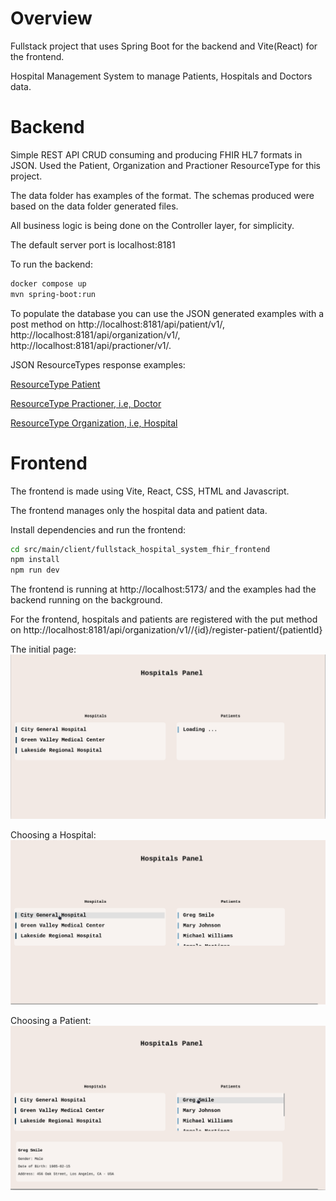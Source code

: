 # Overview

Fullstack project that uses Spring Boot for the backend and Vite(React) for the frontend.

Hospital Management System to manage Patients, Hospitals and Doctors data.

# Backend

Simple REST API CRUD consuming and producing FHIR HL7 formats in JSON. Used the Patient, Organization and Practioner ResourceType for this project. 

The data folder has examples of the format. The schemas produced were based on the data folder generated files.

All business logic is being done on the Controller layer, for simplicity.

The default server port is localhost:8181

To run the backend:

```sh
docker compose up 
mvn spring-boot:run
```

To populate the database you can use the JSON generated examples with a post method on http://localhost:8181/api/patient/v1/, http://localhost:8181/api/organization/v1/, http://localhost:8181/api/practioner/v1/.

JSON ResourceTypes response examples: 

[ResourceType Patient](data/generated-json/patients_generated.json)

[ResourceType Practioner, i.e, Doctor](data/generated-json/practioner_generated.json)

[ResourceType Organization, i.e, Hospital](data/generated-json/organization_generated.json)

# Frontend

The frontend is made using Vite, React, CSS, HTML and Javascript.

The frontend manages only the hospital data and patient data.

Install dependencies and run the frontend: 
```sh
cd src/main/client/fullstack_hospital_system_fhir_frontend
npm install
npm run dev
```
The frontend is running at http://localhost:5173/ and the examples had the backend running on the background.

For the frontend, hospitals and patients are registered with the put method on http://localhost:8181/api/organization/v1//{id}/register-patient/{patientId}

The initial page:
![Initial Panel](/data/imgs/firstCrop.png "Initial Panel")

Choosing a Hospital:
![Choosing Hospital](/data/imgs/secondCrop.png "Choosing Hospital")

Choosing a Patient:
![Choosing Patient](/data/imgs/thirdCrop.png "Choosing Patient")